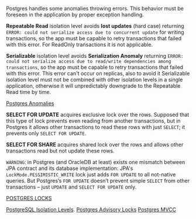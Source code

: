 Postgres handles some anomalies throwing errors. This behavior must be foreseen in the application by proper exception handling.

**Repeatable Read** isolation level avoids **lost updates** (hard case) returning `ERROR: could not serialize access due to concurrent update` for writing transactions, so the app must be capable to retry transactions that failed with this error. For ReadOnly transactions it is not applicable.

**Serializable** isolation level avoids **Serialization Anomaly** returning `ERROR: could not serialize access due to read/write dependencies among transactions`, so the app must be capable to retry transactions that failed with this error. This error can't occur on replicas, also to avoid it Serializable isolation level must not be combined with other isolation levels in a single application, otherwise it will unpredictably downgrade to the Repeatable Read time by time.

[Postgres Anomalies](https://mkdev.me/posts/transaction-isolation-levels-with-postgresql-as-an-example)

**SELECT FOR UPDATE** acquires exclusive lock over the rows. Supposed that this type of lock prevents even reading from another transactions, but in Postgres it allows other transactions to read these rows with just `SELECT`; it prevents only `SELECT FOR UPDATE`.

**SELECT FOR SHARE** acquires shared lock over the rows and allows other transactions read but not update these rows.

`WARNING`: in Postgres (and OracleDB at least) exists one mismatch between JPA contract and its database implementation: JPA's `LockMode.PESSIMISTIC_WRITE` lock just adds `FOR UPDATE` to all not-native queries. But Postgres’s `FOR UPDATE` doesn’t prevent simple `SELECT` from other transactions – just `UPDATE` and `SELECT FOR UPDATE` only.

[POSTGRES LOCKS](https://postgrespro.ru/docs/postgresql/9.6/explicit-locking)

[PostgreSQL Isolation Levels](https://www.postgresql.org/docs/current/transaction-iso.html).
[Postgres Advisory Locks](https://habr.com/ru/company/tensor/blog/488024/)
[Postgres MVCC](https://habr.com/ru/company/postgrespro/blog/442804/)
